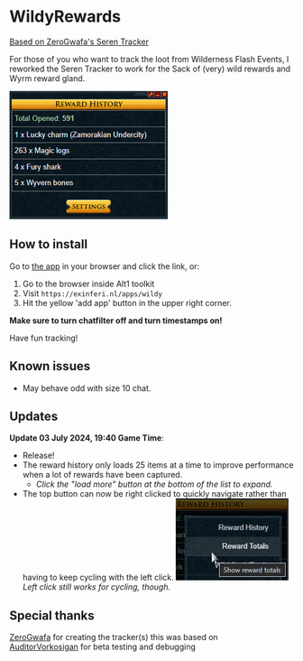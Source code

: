 # WildyRewards

[Based on ZeroGwafa's Seren Tracker](https://github.com/ZeroGwafa/SerenTracker/tree/master)

For those of you who want to track the loot from Wilderness Flash Events, I reworked the Seren Tracker to work for the Sack of (very) wild rewards and Wyrm reward gland.

![example](/assets/example.png)

## How to install

Go to [the app](https://exinferi.nl/apps/wildy) in your browser and click the link, or:

1. Go to the browser inside Alt1 toolkit
2. Visit `https://exinferi.nl/apps/wildy`
3. Hit the yellow 'add app' button in the upper right corner.

**Make sure to turn chatfilter off and turn timestamps on!**

Have fun tracking!

## Known issues  

* May behave odd with size 10 chat.

## Updates

**Update 03 July 2024, 19:40 Game Time**:

* Release!
* The reward history only loads 25 items at a time to improve performance when a lot of rewards have been captured.
  * *Click the "load more" button at the bottom of the list to expand.*
* The top button can now be right clicked to quickly navigate rather than having to keep cycling with the left click.
  ![context menu](/assets/contextmenu.png)  
  *Left click still works for cycling, though.*

## Special thanks

[ZeroGwafa](https://github.com/ZeroGwafa) for creating the tracker(s) this was based on  
[AuditorVorkosigan](https://github.com/AuditorVorkosigan) for beta testing and debugging
